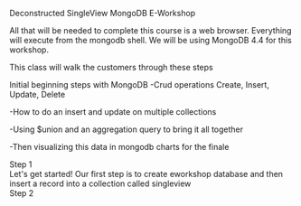 Deconstructed SingleView MongoDB E-Workshop

All that will be needed to complete this course is a web browser.
Everything will execute from the mongodb shell.
We will be using MongoDB 4.4 for this workshop.

This class will walk the customers through these steps<br>

Initial beginning steps with MongoDB
-Crud operations Create, Insert, Update, Delete

-How to do an insert and update on multiple collections

-Using $union and an aggregation query to bring it all together

-Then visualizing this data in mongodb charts for the finale

Step 1<br>
Let's get started! Our first step is to create eworkshop database and then insert a record into a collection called singleview
<br>
Step 2<br>


